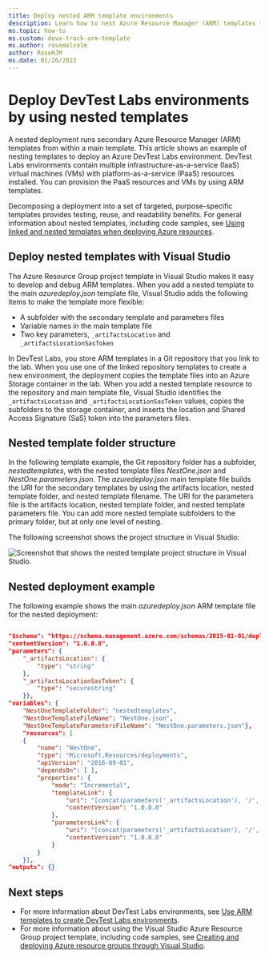 ```yaml
---
title: Deploy nested ARM template environments
description: Learn how to nest Azure Resource Manager (ARM) templates to deploy Azure DevTest Labs environments.
ms.topic: how-to
ms.custom: devx-track-arm-template
ms.author: rosemalcolm
author: RoseHJM
ms.date: 01/26/2022
---
```


# Deploy DevTest Labs environments by using nested templates

A nested deployment runs secondary Azure Resource Manager (ARM) templates from within a main template. This article shows an example of nesting templates to deploy an Azure DevTest Labs environment. DevTest Labs environments contain multiple infrastructure-as-a-service (IaaS) virtual machines (VMs) with platform-as-a-service (PaaS) resources installed. You can provision the PaaS resources and VMs by using ARM templates.

Decomposing a deployment into a set of targeted, purpose-specific templates provides testing, reuse, and readability benefits. For general information about nested templates, including code samples, see [Using linked and nested templates when deploying Azure resources](../azure-resource-manager/templates/linked-templates.md).

## Deploy nested templates with Visual Studio

The Azure Resource Group project template in Visual Studio makes it easy to develop and debug ARM templates. When you add a nested template to the main *azuredeploy.json* template file, Visual Studio adds the following items to make the template more flexible:

- A subfolder with the secondary template and parameters files
- Variable names in the main template file
- Two key parameters, `_artifactsLocation` and `_artifactsLocationSasToken`

In DevTest Labs, you store ARM templates in a Git repository that you link to the lab. When you use one of the linked repository templates to create a new environment, the deployment copies the template files into an Azure Storage container in the lab. When you add a nested template resource to the repository and main template file, Visual Studio identifies the `_artifactsLocation` and `_artifactsLocationSasToken` values, copies the subfolders to the storage container, and inserts the location and Shared Access Signature (SaS) token into the parameters files.

## Nested template folder structure

In the following template example, the Git repository folder has a subfolder, *nestedtemplates*, with the nested template files *NestOne.json* and *NestOne.parameters.json*. The *azuredeploy.json* main template file builds the URI for the secondary templates by using the artifacts location, nested template folder, and nested template filename. The URI for the parameters file is the artifacts location, nested template folder, and nested template parameters file. You can add more nested template subfolders to the primary folder, but at only one level of nesting.

The following screenshot shows the project structure in Visual Studio: 

![Screenshot that shows the nested template project structure in Visual Studio.](./media/deploy-nested-template-environments/visual-studio-project-structure.png)

## Nested deployment example

The following example shows the main *azuredeploy.json* ARM template file for the nested deployment:

```json

"$schema": "https://schema.management.azure.com/schemas/2015-01-01/deploymentTemplate.json#",
"contentVersion": "1.0.0.0",
"parameters": {
    "_artifactsLocation": {
        "type": "string"
    },
    "_artifactsLocationSasToken": {
        "type": "securestring"
    }},
"variables": {
    "NestOneTemplateFolder": "nestedtemplates",
    "NestOneTemplateFileName": "NestOne.json",
    "NestOneTemplateParametersFileName": "NestOne.parameters.json"},
    "resources": [
    {
        "name": "NestOne",
        "type": "Microsoft.Resources/deployments",
        "apiVersion": "2016-09-01",
        "dependsOn": [ ],
        "properties": {
            "mode": "Incremental",
            "templateLink": {
                "uri": "[concat(parameters('_artifactsLocation'), '/', variables('NestOneTemplateFolder'), '/', variables('NestOneTemplateFileName'), parameters('_artifactsLocationSasToken'))]",
                "contentVersion": "1.0.0.0"
            },
            "parametersLink": {
                "uri": "[concat(parameters('_artifactsLocation'), '/', variables('NestOneTemplateFolder'), '/', variables('NestOneTemplateParametersFileName'), parameters('_artifactsLocationSasToken'))]",
                "contentVersion": "1.0.0.0"
            }
        }    
    }],
"outputs": {}
```

## Next steps

- For more information about DevTest Labs environments, see [Use ARM templates to create DevTest Labs environments](devtest-lab-create-environment-from-arm.md).
- For more information about using the Visual Studio Azure Resource Group project template, including code samples, see [Creating and deploying Azure resource groups through Visual Studio](../azure-resource-manager/templates/create-visual-studio-deployment-project.md).
